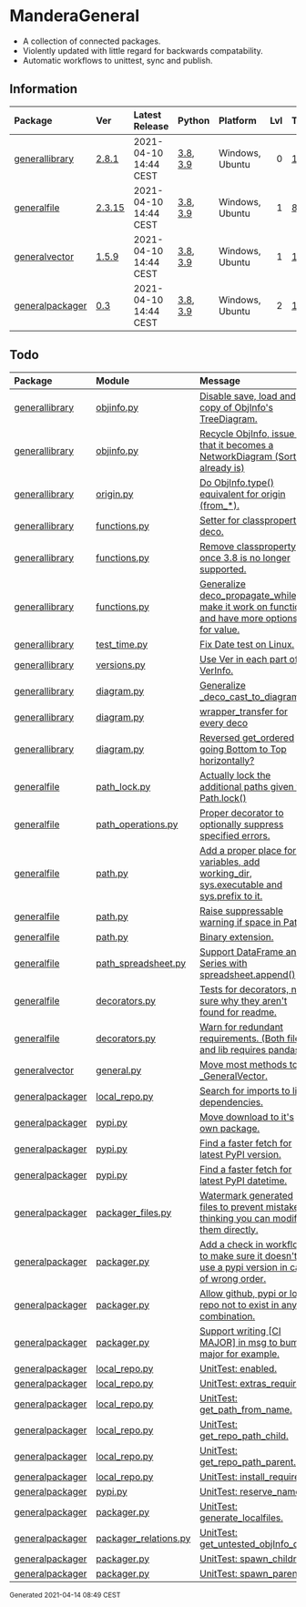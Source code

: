 # ManderaGeneral
 - A collection of connected packages.
 - Violently updated with little regard for backwards compatability.
 - Automatic workflows to unittest, sync and publish.

## Information
| Package                                                              | Ver                                               | Latest Release        | Python                                                                                                                   | Platform        |   Lvl | Todo                                                         | Tests   |
|:---------------------------------------------------------------------|:--------------------------------------------------|:----------------------|:-------------------------------------------------------------------------------------------------------------------------|:----------------|------:|:-------------------------------------------------------------|:--------|
| [generallibrary](https://github.com/ManderaGeneral/generallibrary)   | [2.8.1](https://pypi.org/project/generallibrary/) | 2021-04-10 14:44 CEST | [3.8](https://www.python.org/downloads/release/python-380/), [3.9](https://www.python.org/downloads/release/python-390/) | Windows, Ubuntu |     0 | [11](https://github.com/ManderaGeneral/generallibrary#Todo)  | 100.0 % |
| [generalfile](https://github.com/ManderaGeneral/generalfile)         | [2.3.15](https://pypi.org/project/generalfile/)   | 2021-04-10 14:44 CEST | [3.8](https://www.python.org/downloads/release/python-380/), [3.9](https://www.python.org/downloads/release/python-390/) | Windows, Ubuntu |     1 | [8](https://github.com/ManderaGeneral/generalfile#Todo)      | 100.0 % |
| [generalvector](https://github.com/ManderaGeneral/generalvector)     | [1.5.9](https://pypi.org/project/generalvector/)  | 2021-04-10 14:44 CEST | [3.8](https://www.python.org/downloads/release/python-380/), [3.9](https://www.python.org/downloads/release/python-390/) | Windows, Ubuntu |     1 | [1](https://github.com/ManderaGeneral/generalvector#Todo)    | 100.0 % |
| [generalpackager](https://github.com/ManderaGeneral/generalpackager) | [0.3](https://pypi.org/project/generalpackager/)  | 2021-04-10 14:44 CEST | [3.8](https://www.python.org/downloads/release/python-380/), [3.9](https://www.python.org/downloads/release/python-390/) | Windows, Ubuntu |     2 | [19](https://github.com/ManderaGeneral/generalpackager#Todo) | 90.5 %  |

## Todo
| Package                                                              | Module                                                                                                                                               | Message                                                                                                                                                                                                  |
|:---------------------------------------------------------------------|:-----------------------------------------------------------------------------------------------------------------------------------------------------|:---------------------------------------------------------------------------------------------------------------------------------------------------------------------------------------------------------|
| [generallibrary](https://github.com/ManderaGeneral/generallibrary)   | <a href='https://github.com/ManderaGeneral/generallibrary/blob/master/generallibrary/objinfo/objinfo.py#L1'>objinfo.py</a>                           | <a href='https://github.com/ManderaGeneral/generallibrary/blob/master/generallibrary/objinfo/objinfo.py#L17'>Disable save, load and copy of ObjInfo's TreeDiagram.</a>                                   |
| [generallibrary](https://github.com/ManderaGeneral/generallibrary)   | <a href='https://github.com/ManderaGeneral/generallibrary/blob/master/generallibrary/objinfo/objinfo.py#L1'>objinfo.py</a>                           | <a href='https://github.com/ManderaGeneral/generallibrary/blob/master/generallibrary/objinfo/objinfo.py#L19'>Recycle ObjInfo, issue is that it becomes a NetworkDiagram (Sort of already is)</a>         |
| [generallibrary](https://github.com/ManderaGeneral/generallibrary)   | <a href='https://github.com/ManderaGeneral/generallibrary/blob/master/generallibrary/objinfo/origin.py#L1'>origin.py</a>                             | <a href='https://github.com/ManderaGeneral/generallibrary/blob/master/generallibrary/objinfo/origin.py#L7'>Do ObjInfo.type() equivalent for origin (from_*).</a>                                         |
| [generallibrary](https://github.com/ManderaGeneral/generallibrary)   | <a href='https://github.com/ManderaGeneral/generallibrary/blob/master/generallibrary/functions.py#L1'>functions.py</a>                               | <a href='https://github.com/ManderaGeneral/generallibrary/blob/master/generallibrary/functions.py#L26'>Setter for classproperty deco.</a>                                                                |
| [generallibrary](https://github.com/ManderaGeneral/generallibrary)   | <a href='https://github.com/ManderaGeneral/generallibrary/blob/master/generallibrary/functions.py#L1'>functions.py</a>                               | <a href='https://github.com/ManderaGeneral/generallibrary/blob/master/generallibrary/functions.py#L27'>Remove classproperty once 3.8 is no longer supported.</a>                                         |
| [generallibrary](https://github.com/ManderaGeneral/generallibrary)   | <a href='https://github.com/ManderaGeneral/generallibrary/blob/master/generallibrary/functions.py#L1'>functions.py</a>                               | <a href='https://github.com/ManderaGeneral/generallibrary/blob/master/generallibrary/functions.py#L467'>Generalize deco_propagate_while, make it work on functions and have more options for value.</a>  |
| [generallibrary](https://github.com/ManderaGeneral/generallibrary)   | <a href='https://github.com/ManderaGeneral/generallibrary/blob/master/generallibrary/test/test_time.py#L1'>test_time.py</a>                          | <a href='https://github.com/ManderaGeneral/generallibrary/blob/master/generallibrary/test/test_time.py#L29'>Fix Date test on Linux.</a>                                                                  |
| [generallibrary](https://github.com/ManderaGeneral/generallibrary)   | <a href='https://github.com/ManderaGeneral/generallibrary/blob/master/generallibrary/versions.py#L1'>versions.py</a>                                 | <a href='https://github.com/ManderaGeneral/generallibrary/blob/master/generallibrary/versions.py#L17'>Use Ver in each part of VerInfo.</a>                                                               |
| [generallibrary](https://github.com/ManderaGeneral/generallibrary)   | <a href='https://github.com/ManderaGeneral/generallibrary/blob/master/generallibrary/diagram.py#L1'>diagram.py</a>                                   | <a href='https://github.com/ManderaGeneral/generallibrary/blob/master/generallibrary/diagram.py#L77'>Generalize _deco_cast_to_diagram()</a>                                                              |
| [generallibrary](https://github.com/ManderaGeneral/generallibrary)   | <a href='https://github.com/ManderaGeneral/generallibrary/blob/master/generallibrary/diagram.py#L1'>diagram.py</a>                                   | <a href='https://github.com/ManderaGeneral/generallibrary/blob/master/generallibrary/diagram.py#L85'>wrapper_transfer for every deco</a>                                                                 |
| [generallibrary](https://github.com/ManderaGeneral/generallibrary)   | <a href='https://github.com/ManderaGeneral/generallibrary/blob/master/generallibrary/diagram.py#L1'>diagram.py</a>                                   | <a href='https://github.com/ManderaGeneral/generallibrary/blob/master/generallibrary/diagram.py#L248'>Reversed get_ordered going Bottom to Top horizontally?</a>                                         |
| [generalfile](https://github.com/ManderaGeneral/generalfile)         | <a href='https://github.com/ManderaGeneral/generalfile/blob/master/generalfile/path_lock.py#L1'>path_lock.py</a>                                     | <a href='https://github.com/ManderaGeneral/generalfile/blob/master/generalfile/path_lock.py#L12'>Actually lock the additional paths given to Path.lock()</a>                                             |
| [generalfile](https://github.com/ManderaGeneral/generalfile)         | <a href='https://github.com/ManderaGeneral/generalfile/blob/master/generalfile/path_operations.py#L1'>path_operations.py</a>                         | <a href='https://github.com/ManderaGeneral/generalfile/blob/master/generalfile/path_operations.py#L364'>Proper decorator to optionally suppress specified errors.</a>                                    |
| [generalfile](https://github.com/ManderaGeneral/generalfile)         | <a href='https://github.com/ManderaGeneral/generalfile/blob/master/generalfile/path.py#L1'>path.py</a>                                               | <a href='https://github.com/ManderaGeneral/generalfile/blob/master/generalfile/path.py#L22'>Add a proper place for all variables, add working_dir, sys.executable and sys.prefix to it.</a>              |
| [generalfile](https://github.com/ManderaGeneral/generalfile)         | <a href='https://github.com/ManderaGeneral/generalfile/blob/master/generalfile/path.py#L1'>path.py</a>                                               | <a href='https://github.com/ManderaGeneral/generalfile/blob/master/generalfile/path.py#L23'>Raise suppressable warning if space in Path.</a>                                                             |
| [generalfile](https://github.com/ManderaGeneral/generalfile)         | <a href='https://github.com/ManderaGeneral/generalfile/blob/master/generalfile/path.py#L1'>path.py</a>                                               | <a href='https://github.com/ManderaGeneral/generalfile/blob/master/generalfile/path.py#L24'>Binary extension.</a>                                                                                        |
| [generalfile](https://github.com/ManderaGeneral/generalfile)         | <a href='https://github.com/ManderaGeneral/generalfile/blob/master/generalfile/optional_dependencies/path_spreadsheet.py#L1'>path_spreadsheet.py</a> | <a href='https://github.com/ManderaGeneral/generalfile/blob/master/generalfile/optional_dependencies/path_spreadsheet.py#L113'>Support DataFrame and Series with spreadsheet.append()</a>                |
| [generalfile](https://github.com/ManderaGeneral/generalfile)         | <a href='https://github.com/ManderaGeneral/generalfile/blob/master/generalfile/decorators.py#L1'>decorators.py</a>                                   | <a href='https://github.com/ManderaGeneral/generalfile/blob/master/generalfile/decorators.py#L1'>Tests for decorators, not sure why they aren't found for readme.</a>                                    |
| [generalfile](https://github.com/ManderaGeneral/generalfile)         | <a href='https://github.com/ManderaGeneral/generalfile/blob/master/generalfile/decorators.py#L1'>decorators.py</a>                                   | <a href='https://github.com/ManderaGeneral/generalfile/blob/master/generalfile/decorators.py#L2'>Warn for redundant requirements. (Both file and lib requires pandas.)</a>                               |
| [generalvector](https://github.com/ManderaGeneral/generalvector)     | <a href='https://github.com/ManderaGeneral/generalvector/blob/master/generalvector/general.py#L1'>general.py</a>                                     | <a href='https://github.com/ManderaGeneral/generalvector/blob/master/generalvector/general.py#L7'>Move most methods to _GeneralVector.</a>                                                               |
| [generalpackager](https://github.com/ManderaGeneral/generalpackager) | <a href='https://github.com/ManderaGeneral/generalpackager/blob/master/generalpackager/api/local_repo.py#L1'>local_repo.py</a>                       | <a href='https://github.com/ManderaGeneral/generalpackager/blob/master/generalpackager/api/local_repo.py#L24'>Search for imports to list dependencies.</a>                                               |
| [generalpackager](https://github.com/ManderaGeneral/generalpackager) | <a href='https://github.com/ManderaGeneral/generalpackager/blob/master/generalpackager/api/pypi.py#L1'>pypi.py</a>                                   | <a href='https://github.com/ManderaGeneral/generalpackager/blob/master/generalpackager/api/pypi.py#L11'>Move download to it's own package.</a>                                                           |
| [generalpackager](https://github.com/ManderaGeneral/generalpackager) | <a href='https://github.com/ManderaGeneral/generalpackager/blob/master/generalpackager/api/pypi.py#L1'>pypi.py</a>                                   | <a href='https://github.com/ManderaGeneral/generalpackager/blob/master/generalpackager/api/pypi.py#L67'>Find a faster fetch for latest PyPI version.</a>                                                 |
| [generalpackager](https://github.com/ManderaGeneral/generalpackager) | <a href='https://github.com/ManderaGeneral/generalpackager/blob/master/generalpackager/api/pypi.py#L1'>pypi.py</a>                                   | <a href='https://github.com/ManderaGeneral/generalpackager/blob/master/generalpackager/api/pypi.py#L72'>Find a faster fetch for latest PyPI datetime.</a>                                                |
| [generalpackager](https://github.com/ManderaGeneral/generalpackager) | <a href='https://github.com/ManderaGeneral/generalpackager/blob/master/generalpackager/packager_files.py#L1'>packager_files.py</a>                   | <a href='https://github.com/ManderaGeneral/generalpackager/blob/master/generalpackager/packager_files.py#L30'>Watermark generated files to prevent mistake of thinking you can modify them directly.</a> |
| [generalpackager](https://github.com/ManderaGeneral/generalpackager) | <a href='https://github.com/ManderaGeneral/generalpackager/blob/master/generalpackager/packager.py#L1'>packager.py</a>                               | <a href='https://github.com/ManderaGeneral/generalpackager/blob/master/generalpackager/packager.py#L4'>Add a check in workflow to make sure it doesn't use a pypi version in case of wrong order.</a>    |
| [generalpackager](https://github.com/ManderaGeneral/generalpackager) | <a href='https://github.com/ManderaGeneral/generalpackager/blob/master/generalpackager/packager.py#L1'>packager.py</a>                               | <a href='https://github.com/ManderaGeneral/generalpackager/blob/master/generalpackager/packager.py#L26'>Allow github, pypi or local repo not to exist in any combination.</a>                            |
| [generalpackager](https://github.com/ManderaGeneral/generalpackager) | <a href='https://github.com/ManderaGeneral/generalpackager/blob/master/generalpackager/packager.py#L1'>packager.py</a>                               | <a href='https://github.com/ManderaGeneral/generalpackager/blob/master/generalpackager/packager.py#L27'>Support writing [CI MAJOR] in msg to bump major for example.</a>                                 |
| [generalpackager](https://github.com/ManderaGeneral/generalpackager) | <a href='https://github.com/ManderaGeneral/generalpackager/blob/master/generalpackager/api/local_repo.py#L1'>local_repo.py</a>                       | <a href='https://github.com/ManderaGeneral/generalpackager/blob/master/generalpackager/api/local_repo.py#L194'>UnitTest: enabled.</a>                                                                    |
| [generalpackager](https://github.com/ManderaGeneral/generalpackager) | <a href='https://github.com/ManderaGeneral/generalpackager/blob/master/generalpackager/api/local_repo.py#L1'>local_repo.py</a>                       | <a href='https://github.com/ManderaGeneral/generalpackager/blob/master/generalpackager/api/local_repo.py#L194'>UnitTest: extras_require.</a>                                                             |
| [generalpackager](https://github.com/ManderaGeneral/generalpackager) | <a href='https://github.com/ManderaGeneral/generalpackager/blob/master/generalpackager/api/local_repo.py#L1'>local_repo.py</a>                       | <a href='https://github.com/ManderaGeneral/generalpackager/blob/master/generalpackager/api/local_repo.py#L96'>UnitTest: get_path_from_name.</a>                                                          |
| [generalpackager](https://github.com/ManderaGeneral/generalpackager) | <a href='https://github.com/ManderaGeneral/generalpackager/blob/master/generalpackager/api/local_repo.py#L1'>local_repo.py</a>                       | <a href='https://github.com/ManderaGeneral/generalpackager/blob/master/generalpackager/api/local_repo.py#L83'>UnitTest: get_repo_path_child.</a>                                                         |
| [generalpackager](https://github.com/ManderaGeneral/generalpackager) | <a href='https://github.com/ManderaGeneral/generalpackager/blob/master/generalpackager/api/local_repo.py#L1'>local_repo.py</a>                       | <a href='https://github.com/ManderaGeneral/generalpackager/blob/master/generalpackager/api/local_repo.py#L75'>UnitTest: get_repo_path_parent.</a>                                                        |
| [generalpackager](https://github.com/ManderaGeneral/generalpackager) | <a href='https://github.com/ManderaGeneral/generalpackager/blob/master/generalpackager/api/local_repo.py#L1'>local_repo.py</a>                       | <a href='https://github.com/ManderaGeneral/generalpackager/blob/master/generalpackager/api/local_repo.py#L194'>UnitTest: install_requires.</a>                                                           |
| [generalpackager](https://github.com/ManderaGeneral/generalpackager) | <a href='https://github.com/ManderaGeneral/generalpackager/blob/master/generalpackager/api/pypi.py#L1'>pypi.py</a>                                   | <a href='https://github.com/ManderaGeneral/generalpackager/blob/master/generalpackager/api/pypi.py#L75'>UnitTest: reserve_name.</a>                                                                      |
| [generalpackager](https://github.com/ManderaGeneral/generalpackager) | <a href='https://github.com/ManderaGeneral/generalpackager/blob/master/generalpackager/packager.py#L1'>packager.py</a>                               | <a href='https://github.com/ManderaGeneral/generalpackager/blob/master/generalpackager/packager.py#L72'>UnitTest: generate_localfiles.</a>                                                               |
| [generalpackager](https://github.com/ManderaGeneral/generalpackager) | <a href='https://github.com/ManderaGeneral/generalpackager/blob/master/generalpackager/packager_relations.py#L1'>packager_relations.py</a>           | <a href='https://github.com/ManderaGeneral/generalpackager/blob/master/generalpackager/packager_relations.py#L33'>UnitTest: get_untested_objInfo_dict.</a>                                               |
| [generalpackager](https://github.com/ManderaGeneral/generalpackager) | <a href='https://github.com/ManderaGeneral/generalpackager/blob/master/generalpackager/packager.py#L1'>packager.py</a>                               | <a href='https://github.com/ManderaGeneral/generalpackager/blob/master/generalpackager/packager.py#L66'>UnitTest: spawn_children.</a>                                                                    |
| [generalpackager](https://github.com/ManderaGeneral/generalpackager) | <a href='https://github.com/ManderaGeneral/generalpackager/blob/master/generalpackager/packager.py#L1'>packager.py</a>                               | <a href='https://github.com/ManderaGeneral/generalpackager/blob/master/generalpackager/packager.py#L69'>UnitTest: spawn_parents.</a>                                                                     |

<sup>
Generated 2021-04-14 08:49 CEST
</sup>
